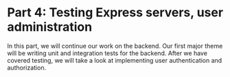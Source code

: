 # Part 4: Testing Express servers, user administration
In this part, we will continue our work on the backend. Our first major theme will be writing unit and integration tests for the backend. After we have covered testing, we will take a look at implementing user authentication and authorization.